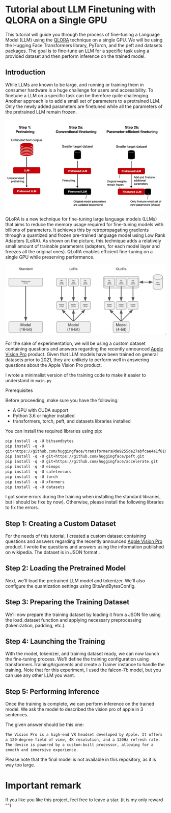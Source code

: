 # Tutorial about LLM Finetuning with QLORA on a Single GPU

This tutorial will guide you through the process of fine-tuning a Language Model (LLM) using the [QLORA](https://arxiv.org/pdf/2305.14314.pdf) technique on a single GPU. We will be using the Hugging Face Transformers library, PyTorch, and the peft and datasets packages. The goal is to fine-tune an LLM for a specific task using a provided dataset and then perform inference on the trained model.

## Introduction

While LLMs are known to be large, and running or training them in consumer hardware is a huge challenge for users and accessibility. To finetune a LLM on a specific task can be therefore quite challenging. Another approach is to add a small set of parameters to a pretrained LLM. Only the newly added parameters are finetuned while all the parameters of the pretrained LLM remain frozen.

![parameter_efficient_tuning](./images/parameter_efficient_tuning.png)

QLoRA is a new technique for fine-tuning large language models (LLMs) that aims to reduce the memory usage required for fine-tuning models with billions of parameters. It achieves this by retropropagating gradients through a quantized and frozen pre-trained language model using Low Rank Adapters (LoRA). As shown on the picture, this technique adds a relatively small amount of trainable parameters (adapters, for each model layer and freezes all the original ones). QLoRA enables efficient fine-tuning on a single GPU while preserving performance. 

![qlora](./images/qlora.png)

For the sake of experimentation, we will be using a custom dataset containing questions and answers regarding the recently announced [Apple Vision Pro](https://fr.wikipedia.org/wiki/Apple_Vision_Pro) product. Given that LLM models have been trained on general datasets prior to 2021, they are unlikely to perform well in answering questions about the Apple Vision Pro product.

I wrote a minimalist version of the training code to make it easier to understand in `main.py`

Prerequisites

Before proceeding, make sure you have the following:

- A GPU with CUDA support
- Python 3.6 or higher installed
- transformers, torch, peft, and datasets libraries installed

You can install the required libraries using pip:

```
pip install -q -U bitsandbytes
pip install -q -U git+https://github.com/huggingface/transformers@de9255de27abfcae4a1f816b904915f0b1e23cd9
pip install -q -U git+https://github.com/huggingface/peft.git
pip install -q -U git+https://github.com/huggingface/accelerate.git
pip install -q -U einops
pip install -q -U safetensors
pip install -q -U torch
pip install -q -U xformers
pip install -q -U datasets
```

I got some errors during the training when installing the standard libraries, but I should be fixe by now). 
Otherwise, please install the following libraries to fix the errors.


## Step 1: Creating a Custom Dataset

For the needs of this tutorial, I created a custom dataset containing questions and answers regarding the recently
announced [Apple Vision Pro](https://fr.wikipedia.org/wiki/Apple_Vision_Pro) product. I wrote the questions and answers
using the information published on wikipedia. The dataset is in JSON format .


## Step 2: Loading the Pretrained Model

Next, we'll load the pretrained LLM model and tokenizer. We'll also configure the quantization settings using BitsAndBytesConfig.

## Step 3: Preparing the Training Dataset

We'll now prepare the training dataset by loading it from a JSON file using the load_dataset function and applying necessary preprocessing (tokenization, padding, etc.).

## Step 4: Launching the Training

With the model, tokenizer, and training dataset ready, we can now launch the fine-tuning process. We'll define the training configuration using transformers.TrainingArguments and create a Trainer instance to handle the training. Note that for this experiment, I used the falcon-7b model, but you can use any other LLM you want.

## Step 5: Performing Inference

Once the training is complete, we can perform inference on the trained model. We ask the model to described the vision pro of apple in 3 sentences.

The given answer should be this one:

```
The Vision Pro is a high-end VR headset developed by Apple. It offers a 120-degree field of view, 4K resolution, and a 120Hz refresh rate. The device is powered by a custom-built processor, allowing for a smooth and immersive experience.
```

Please note that the final model is not available in this repository, as it is way too large.

# Important remark

If you like you like this project, feel free to leave a star. (it is my only reward ^^)